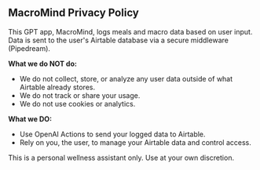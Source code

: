 ## MacroMind Privacy Policy

This GPT app, MacroMind, logs meals and macro data based on user input. Data is sent to the user's Airtable database via a secure middleware (Pipedream).

**What we do NOT do:**
- We do not collect, store, or analyze any user data outside of what Airtable already stores.
- We do not track or share your usage.
- We do not use cookies or analytics.

**What we DO:**
- Use OpenAI Actions to send your logged data to Airtable.
- Rely on you, the user, to manage your Airtable data and control access.

This is a personal wellness assistant only. Use at your own discretion.
